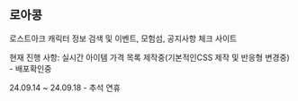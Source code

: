 ## 로아콩

로스트아크 캐릭터 정보 검색 및 이벤트, 모험섬, 공지사항 체크 사이트

현재 진행 사항: 실시간 아이템 가격 목록 제작중(기본적인CSS 제작 및 반응형 변경중) - 배포확인중

24.09.14 ~ 24.09.18 - 추석 연휴
